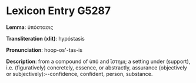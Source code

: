 # Lexicon Entry G5287

**Lemma**: ὑπόστασις

**Transliteration (xlit)**: hypóstasis

**Pronunciation**: hoop-os'-tas-is

**Description**:
from a compound of ὑπό and ἵστημι; a setting under (support), i.e. (figuratively) concretely, essence, or abstractly, assurance (objectively or subjectively):--confidence, confident, person, substance.
